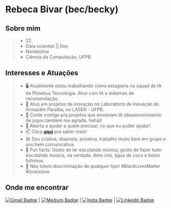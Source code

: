 
# Rebeca Bivar (bec/becky)
## Sobre mim

> * 22
> * Data scientist || Dev
> * Nordestina
> * Ciência da Computação, UFPB

## Interesses e Atuações

> - :desktop_computer: Atualmente estou trabalhando como estagiaria no squad de IA da Phoebus Tecnologia. Atuo com IA e sistemas de recomendação.
> - 🌱 Atuo em projetos de inovação no Laboratório de Inovação do Armazém Paraíba, no LASER - UFPB.
> - 👯 Conte comigo pra projetos que envolvam IA (desenvolvimento de jogos também me agrada, haha)!
> - 💬 Aberta a ajudar a quem precisar, no que eu puder ajudar!
> - 📫 Clica [**aqui**](https://bivar.github.io/about.html) pra saber mais!
> - 😄 Sou criativa, disposta, proativa, trabalho muito bem em grupo e sou bem comunicativa.
> - :clown_face: Fun facts: Gosto de ler escutando música, gosto de fazer tudo escutando música, na verdade. Amo chá, água de coco e bolos fofinhos. 
> - :no_good: Não tolero discriminação de qualquer tipo! #BlackLivesMatter #loveislove 

## Onde me encontrar

[![Gmail Badge](https://img.shields.io/badge/-andradebivar@gmail.com-c14438?style=flat-square&logo=Gmail&logoColor=white&link=mailto:andradebivar@gmail.com)](mailto:andradebivar@gmail.com) | [![Medium Badge](https://img.shields.io/badge/-beckyend-blueviolet?style=flat-square&logo=Instagram&logoColor=white&link=http://instagram.com/beckyend)](http://instagram.com/beckyend) | [![Insta Badge](https://img.shields.io/badge/-rbvrr-black?style=flat-square&logo=Medium&logoColor=white&link=https://medium.com/@rbvrr)](https://medium.com/@rbvrr) | [![Linkedin Badge](https://img.shields.io/badge/-RebecaBivar-blue?style=flat-square&logo=Linkedin&logoColor=white&link=https://www.linkedin.com/in/rebecabivar)](https://www.linkedin.com/in/rebecabivar)


